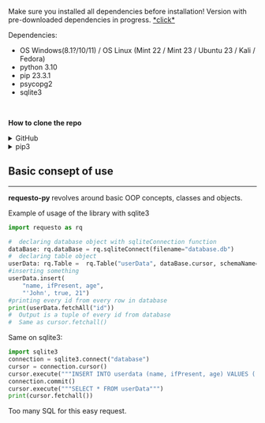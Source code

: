 Make sure you installed all dependencies before installation! Version with pre-downloaded dependencies in progress. [\*click\*](https://github.com/SOLIDusr/requesto-py/tree/no-dependencies)

Dependencies:
* OS Windows(8.1?/10/11) / OS Linux (Mint 22 / Mint 23 / Ubuntu 23 / Kali / Fedora)
* python 3.10
* pip 23.3.1
* psycopg2
* sqlite3
<br>

**How to clone the repo**

<details>
<summary>GitHub</summary>

```shell
git clone https://github.com/SOLIDusr/requesto-py.git
```
</details>
<details>
<summary>pip3</summary>
```shell
pip3 install requesto-py
```
</details>


## Basic consept of use

---

<p> <b>requesto-py </b> revolves around basic OOP concepts, classes and objects.</p>
<p>Example of usage of the library with sqlite3</p>

```python
import requesto as rq

#  declaring database object with sqliteConnection function
dataBase: rq.dataBase = rq.sqliteConnect(filename="database.db")
#  declaring table object
userData: rq.Table =  rq.Table("userData", dataBase.cursor, schemaName="schema")
#inserting something
userData.insert(
    "name, ifPresent, age",
    "'John', true, 21")
#printing every id from every row in database
print(userData.fetchAll("id"))
#  Output is a tuple of every id from database
#  Same as cursor.fetchall()
```

Same on sqlite3:
```python
import sqlite3
connection = sqlite3.connect("database")
cursor = connection.cursor()
cursor.execute("""INSERT INTO userdata (name, ifPresent, age) VALUES ('Weak', false, 38)""")
connection.commit()
cursor.execute("""SELECT * FROM userData""")
print(cursor.fetchall())
```
Too many SQL for this easy request.
